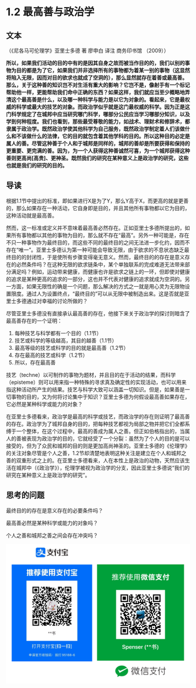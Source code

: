 # 1.2 最高善与政治学

## 文本

（《尼各马可伦理学》亚里士多德 著 廖申白 译注 商务印书馆 （2009））

**所以，如果我们活动的目的中有的是因其自身之故而被当作目的的，我们以别的事物为目的都是为了它，如果我们并非选择所有的事物都为着某一别的事物（这显然将陷入无限，因而对目的欲求也就成了空洞的），那么显然就存在着善或最高善。那么，关于这种善的知识岂不对生活有重大的影响？它岂不是，像射手有一个标记帮助他一样，更能帮助我们命中正确的东西？如果这样，我们就应当至少概略地弄清这个最高善是什么，以及哪一种科学与能力是以它为对象的。看起来，它是最权威的科学或最大的技艺的对象。而政治学似乎就是这门最权威的科学。因为正是这门科学规定了在城邦中应当研究哪门科学，哪部分公民应当学习哪部分知识，以及学到何种程度。我们也看到，那些最受尊敬的能力，如战术、理财术和修辞术，都隶属于政治学。既然政治学使其他科学为自己服务，既然政治学制定着人们该做什么和不该做什么的法律，它的目的就包含着其他学科的目的。所以这种目的必定是属人的善。尽管这种善于个人和于城邦是同样的，城邦的善却是所要获得和保持的更重要、更完满的善。因为，为一个人获得这种善诚然可喜，为一个城邦获得这种善则更高尚\[高贵\]、更神圣。既然我们的研究在某种意义上是政治学的研究，这些也就是我们的研究的目的。**

## 导读

根据1.1节中提出的标准，即如果进行X是为了Y，那么Y高于X，而更高的就是更善的，那么如果存在一种活动，它自身即是目的，并且其他所有事物都以它为目的，这种活动就是最高善。

然而，这一标准或定义并不意味着最高善必然存在。正如亚里士多德所提出的，如果所有事物都以其他的事物为目的，那么就不存在“最高”。另外一种可能是，存在不只一种事物作为最终目的，而这些不同的最终目的之间无法进一步化约，因而不存在“唯一”。亚里士多德认为第一种可能会导致无限，由于欲求的不息状态缺乏最终目的的封闭性，于是使所有步骤变得毫无意义。然而，最终目的的存在是意义存在的必然条件吗？在这种无限的欲求链条中，某个单独联系的完成难道无法带来部分满足吗？例如，运动带来健康，而健康也许是欲求之链上的一环，但即使对健康的追求是某种更高的追求的一部分，这也并不代表对健康的追求就成为空洞的。另一方面，如果无限性的确是一个问题，那么解决的方式之一就是用心灵为无限物设置限度。通过人为设置终点，“最终目的”可以从无限中被制造出来。这是否就是亚里士多德通过对幸福的讨论所做的？

尽管亚里士多德没有直接承认最高善的存在，他接下来关于政治学的探讨则暗含了最高善存在的一个证明：

1. 每种技艺与科学都有一个目的（1.1节）
2. 技艺或科学的等级越高，其目的越善（1.1节）
3. 最高等级的技艺或科学的目的就是最高善（1.2节）
4. 存在最高的技艺或科学（1.2节）
5. 所以，存在最高善

技艺（techne）以可制作的事物为题材，并且目的在于活动的结果，而科学（episteme）则可以用来指一种特殊的寻求真及确定性的实现活动，也可以用来指这种活动所产生的结果。技艺与科学大致可以涵盖一切知识。但是，如果善是一切事物的目的，又为何将讨论集中于知识？亚里士多德为何假设最高善如果存在，它必然是某种科学或能力的对象？

在亚里士多德看来，政治学是最高的科学或技艺，而政治学的存在则证明了最高善的存在。政治学为了城邦自身的目的，把每种技艺都视为局部之物并把它们全都系缚于一个整体，在这个过程中，最高的善成为属人之善。但正如伯格指出的，当属人的善被表现为政治学的目的，它就经受了一个分裂：虽然为了个人的目的是可以接受的，但为了众民和城邦的目的则是更加高尚神圣的。亚里士多德的《伦理学》的关注对象尽管是个人之善，1.2节却清楚地表明这种关注是建立在个人和城邦之善的双重形式之上的。在亚里士多德看来，人在本性上是政治的动物，天然应该生活在城邦中（《政治学》），伦理学被视为政治学的分支，因此亚里士多德说“我们的研究在某种意义上是政治学的研究”。

## **思考的问题**

最终目的的存在是意义存在的必要条件吗？

最高善必然是某种科学或能力的对象吗？

个人之善和城邦之善之间会存在冲突吗？

![](.gitbook/assets/screen-shot-2021-06-10-at-7.41.22-pm.png)

